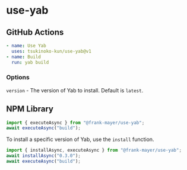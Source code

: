 # use-yab

## GitHub Actions

```yaml
- name: Use Yab
  uses: tsukinoko-kun/use-yab@v1
- name: Build
  run: yab build
```

### Options

`version` - The version of Yab to install. Default is `latest`.

## NPM Library

```javascript
import { executeAsync } from "@frank-mayer/use-yab";
await executeAsync("build");
```

To install a specific version of Yab, use the `install` function.

```javascript
import { installAsync, executeAsync } from "@frank-mayer/use-yab";
await installAsync("0.3.0");
await executeAsync("build");
```
